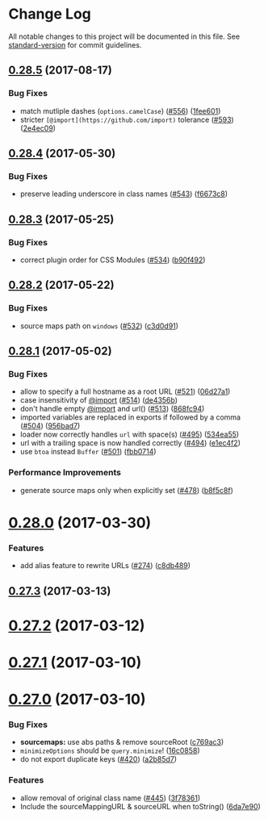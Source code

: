 # Change Log

All notable changes to this project will be documented in this file. See [standard-version](https://github.com/conventional-changelog/standard-version) for commit guidelines.

<a name="0.28.5"></a>
## [0.28.5](https://github.com/webpack/css-loader/compare/v0.28.4...v0.28.5) (2017-08-17)


### Bug Fixes

* match mutliple dashes (`options.camelCase`) ([#556](https://github.com/webpack/css-loader/issues/556)) ([1fee601](https://github.com/webpack/css-loader/commit/1fee601))
* stricter `[@import](https://github.com/import)` tolerance ([#593](https://github.com/webpack/css-loader/issues/593)) ([2e4ec09](https://github.com/webpack/css-loader/commit/2e4ec09))



<a name="0.28.4"></a>
## [0.28.4](https://github.com/webpack/css-loader/compare/v0.28.3...v0.28.4) (2017-05-30)


### Bug Fixes

* preserve leading underscore in class names ([#543](https://github.com/webpack/css-loader/issues/543)) ([f6673c8](https://github.com/webpack/css-loader/commit/f6673c8))



<a name="0.28.3"></a>
## [0.28.3](https://github.com/webpack/css-loader/compare/v0.28.2...v0.28.3) (2017-05-25)


### Bug Fixes

* correct plugin order for CSS Modules ([#534](https://github.com/webpack/css-loader/issues/534)) ([b90f492](https://github.com/webpack/css-loader/commit/b90f492))



<a name="0.28.2"></a>
## [0.28.2](https://github.com/webpack/css-loader/compare/v0.28.1...v0.28.2) (2017-05-22)


### Bug Fixes

* source maps path on `windows` ([#532](https://github.com/webpack/css-loader/issues/532)) ([c3d0d91](https://github.com/webpack/css-loader/commit/c3d0d91))



<a name="0.28.1"></a>
## [0.28.1](https://github.com/webpack/css-loader/compare/v0.28.0...v0.28.1) (2017-05-02)


### Bug Fixes

* allow to specify a full hostname as a root URL ([#521](https://github.com/webpack/css-loader/issues/521)) ([06d27a1](https://github.com/webpack/css-loader/commit/06d27a1))
* case insensitivity of [@import](https://github.com/import) ([#514](https://github.com/webpack/css-loader/issues/514)) ([de4356b](https://github.com/webpack/css-loader/commit/de4356b))
* don't handle empty [@import](https://github.com/import) and url() ([#513](https://github.com/webpack/css-loader/issues/513)) ([868fc94](https://github.com/webpack/css-loader/commit/868fc94))
* imported variables are replaced in exports if followed by a comma ([#504](https://github.com/webpack/css-loader/issues/504)) ([956bad7](https://github.com/webpack/css-loader/commit/956bad7))
* loader now correctly handles `url` with space(s) ([#495](https://github.com/webpack/css-loader/issues/495)) ([534ea55](https://github.com/webpack/css-loader/commit/534ea55))
* url with a trailing space is now handled correctly ([#494](https://github.com/webpack/css-loader/issues/494)) ([e1ec4f2](https://github.com/webpack/css-loader/commit/e1ec4f2))
* use `btoa` instead `Buffer` ([#501](https://github.com/webpack/css-loader/issues/501)) ([fbb0714](https://github.com/webpack/css-loader/commit/fbb0714))


### Performance Improvements

* generate source maps only when explicitly set ([#478](https://github.com/webpack/css-loader/issues/478)) ([b8f5c8f](https://github.com/webpack/css-loader/commit/b8f5c8f))



<a name="0.28.0"></a>
# [0.28.0](https://github.com/webpack/css-loader/compare/v0.27.3...v0.28.0) (2017-03-30)


### Features

* add alias feature to rewrite URLs ([#274](https://github.com/webpack/css-loader/issues/274)) ([c8db489](https://github.com/webpack/css-loader/commit/c8db489))



<a name="0.27.3"></a>
## [0.27.3](https://github.com/webpack/css-loader/compare/v0.27.2...v0.27.3) (2017-03-13)



<a name="0.27.2"></a>
# [0.27.2](https://github.com/webpack/css-loader/compare/v0.27.1...v0.27.2) (2017-03-12)

<a name="0.27.1"></a>
# [0.27.1](https://github.com/webpack/css-loader/compare/v0.27.0...v0.27.1) (2017-03-10)

<a name="0.27.0"></a>
# [0.27.0](https://github.com/webpack/css-loader/compare/v0.26.2...v0.27.0) (2017-03-10)


### Bug Fixes

* **sourcemaps:** use abs paths & remove sourceRoot ([c769ac3](https://github.com/webpack/css-loader/commit/c769ac3))
* `minimizeOptions` should be `query.minimize`! ([16c0858](https://github.com/webpack/css-loader/commit/16c0858))
* do not export duplicate keys ([#420](https://github.com/webpack/css-loader/issues/420)) ([a2b85d7](https://github.com/webpack/css-loader/commit/a2b85d7))


### Features

* allow removal of original class name ([#445](https://github.com/webpack/css-loader/issues/445)) ([3f78361](https://github.com/webpack/css-loader/commit/3f78361))
* Include the sourceMappingURL & sourceURL when toString() ([6da7e90](https://github.com/webpack/css-loader/commit/6da7e90))
